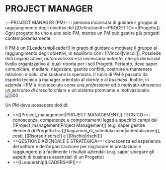 # PROJECT MANAGER
==PROJECT MANAGER (PM)==: persona incaricata di guidare il gruppo al raggiungimento degli obiettivi del [[Definizioni#==PROGETTO==|Progetto]].
Ogni progetto ha uno e uno solo PM, mentre un PM può gestire più progetti contemporaneamente.

Il PM è un [[Leadership|leader]] in grado di guidare e motivare il gruppo al raggiungimento degli obiettivi, in equilibrio con i [[Vincoli|vincoli]]. Possiede doti organizzative, _autorevolezza_ e la necessaria _autorità_, che gli deriva dal livello organizzativo al quali riporta per i soli Progetti. Pertanto, deve saper comunicare, mediare, negoziare, gestire conflitti, costruire e mantenere relazioni; è colui che sostiene la speranza.
Il ruolo di PM è passato da esperto tecnico a manager orientato al _cliente_ e al _business_. Inoltre, in azienda il PM è riconosciuto come una _professione_ ed è motivato attraverso un _percorso di crescita_ chiaro e un sistema premiante e motivazionale.
![500](pm.png)

Un PM deve possedere doti di:
- ==[[Project_management|PROJECT MANAGEMENT]] TECNICO==:
	conoscenza, competenze e comportamenti legati a specifici campi del [[Project_management|Project Management]] (e.g. saper gestire elementi di Progetto tra [[Diagrammi_di_schedulazione|schedulazione]], costi, [[Risorse|risorse]] e [[Rischio|rischi]])
- ==GESTIONE AZIENDALE E STRATEGICA==:
	conoscenza ed esperienza del settore e dell’organizzazione per migliorare le prestazioni e raggiungere più facilmente i risultati aziendali (e.g. saper spiegare gli aspetti di business essenziali di un Progetto)
- ==[[Leadership|LEADERSHIP]]==